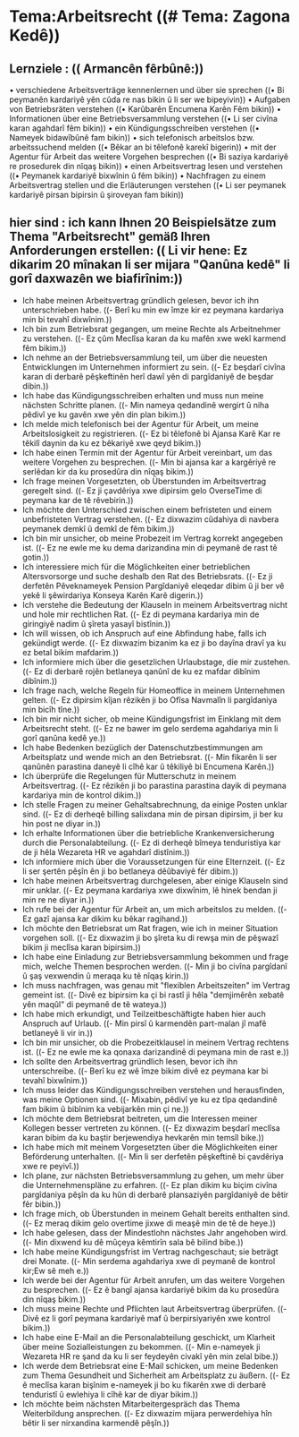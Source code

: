 # Tema:Arbeitsrecht ((# Tema: Zagona Kedê))
## Lernziele : (( Armancên fêrbûnê:))
• verschiedene Arbeitsverträge kennenlernen und über sie sprechen ((• Bi peymanên kardariyê yên cûda re nas bikin û li ser we bipeyivin))
• Aufgaben von Betriebsräten verstehen ((• Karûbarên Encumena Karên Fêm bikin))
• Informationen über eine Betriebsversammlung verstehen ((• Li ser civîna karan agahdarî fêm bikin))
• ein Kündigungsschreiben verstehen ((• Nameyek bidawîbûnê fam bikin))
• sich telefonisch arbeitslos bzw. arbeitssuchend melden ((• Bêkar an bi têlefonê karekî bigerin))
• mit der Agentur für Arbeit das weitere Vorgehen besprechen ((• Bi saziya kardariyê re prosedurek din nîqaş bikin))
• einen Arbeitsvertrag lesen und verstehen ((• Peymanek kardariyê bixwînin û fêm bikin))
• Nachfragen zu einem Arbeitsvertrag stellen und die Erläuterungen verstehen ((• Li ser peymanek kardariyê pirsan bipirsin û şiroveyan fam bikin))
## hier sind : ich kann Ihnen 20 Beispielsätze zum Thema "Arbeitsrecht" gemäß Ihren Anforderungen erstellen: (( Li vir hene: Ez dikarim 20 mînakan li ser mijara "Qanûna kedê" li gorî daxwazên we biafirînim:))
- Ich habe meinen Arbeitsvertrag gründlich gelesen, bevor ich ihn unterschrieben habe. ((- Berî ku min ew îmze kir ez peymana kardariya min bi tevahî dixwînim.))
- Ich bin zum Betriebsrat gegangen, um meine Rechte als Arbeitnehmer zu verstehen. ((- Ez çûm Meclîsa karan da ku mafên xwe wekî karmend fêm bikim.))
- Ich nehme an der Betriebsversammlung teil, um über die neuesten Entwicklungen im Unternehmen informiert zu sein. ((- Ez beşdarî civîna karan di derbarê pêşkeftinên herî dawî yên di pargîdaniyê de beşdar dibin.))
- Ich habe das Kündigungsschreiben erhalten und muss nun meine nächsten Schritte planen. ((- Min nameya qedandinê wergirt û niha pêdivî ye ku gavên xwe yên din plan bikim.))
- Ich melde mich telefonisch bei der Agentur für Arbeit, um meine Arbeitslosigkeit zu registrieren. ((- Ez bi têlefonê bi Ajansa Karê Kar re têkilî daynin da ku ez bêkariyê xwe qeyd bikim.))
- Ich habe einen Termin mit der Agentur für Arbeit vereinbart, um das weitere Vorgehen zu besprechen. ((- Min bi ajansa kar a kargêriyê re serlêdan kir da ku prosedûra din nîqaş bikim.))
- Ich frage meinen Vorgesetzten, ob Überstunden im Arbeitsvertrag geregelt sind. ((- Ez ji çavdêriya xwe dipirsim gelo OverseTime di peymana kar de tê rêvebirin.))
- Ich möchte den Unterschied zwischen einem befristeten und einem unbefristeten Vertrag verstehen. ((- Ez dixwazim cûdahiya di navbera peymanek demkî û demkî de fêm bikim.))
- Ich bin mir unsicher, ob meine Probezeit im Vertrag korrekt angegeben ist. ((- Ez ne ewle me ku dema darizandina min di peymanê de rast tê gotin.))
- Ich interessiere mich für die Möglichkeiten einer betrieblichen Altersvorsorge und suche deshalb den Rat des Betriebsrats. ((- Ez ji derfetên Pêveknameyek Pension Pargîdaniyê eleqedar dibim û ji ber vê yekê li şêwirdariya Konseya Karên Karê digerin.))
- Ich verstehe die Bedeutung der Klauseln in meinem Arbeitsvertrag nicht und hole mir rechtlichen Rat. ((- Ez di peymana kardariya min de giringiyê nadim û şîreta yasayî bistînin.))
- Ich will wissen, ob ich Anspruch auf eine Abfindung habe, falls ich gekündigt werde. ((- Ez dixwazim bizanim ka ez ji bo dayîna dravî ya ku ez betal bikim mafdarim.))
- Ich informiere mich über die gesetzlichen Urlaubstage, die mir zustehen. ((- Ez di derbarê rojên betlaneya qanûnî de ku ez mafdar dibînim dibînim.))
- Ich frage nach, welche Regeln für Homeoffice in meinem Unternehmen gelten. ((- Ez dipirsim kîjan rêzikên ji bo Ofîsa Navmalîn li pargîdaniya min bicîh tîne.))
- Ich bin mir nicht sicher, ob meine Kündigungsfrist im Einklang mit dem Arbeitsrecht steht. ((- Ez ne bawer im gelo serdema agahdariya min li gorî qanûna kedê ye.))
- Ich habe Bedenken bezüglich der Datenschutzbestimmungen am Arbeitsplatz und wende mich an den Betriebsrat. ((- Min fikarên li ser qanûnên parastina daneyê li cîhê kar û têkiliyê bi Encumena Karên.))
- Ich überprüfe die Regelungen für Mutterschutz in meinem Arbeitsvertrag. ((- Ez rêzikên ji bo parastina parastina dayik di peymana kardariya min de kontrol dikim.))
- Ich stelle Fragen zu meiner Gehaltsabrechnung, da einige Posten unklar sind. ((- Ez di derheqê billing salixdana min de pirsan dipirsim, ji ber ku hin post ne diyar in.))
- Ich erhalte Informationen über die betriebliche Krankenversicherung durch die Personalabteilung. ((- Ez di derheqê bîmeya tenduristiya kar de ji hêla Wezareta HR ve agahdarî distînim.))
- Ich informiere mich über die Voraussetzungen für eine Elternzeit. ((- Ez li ser şertên pêşîn ên ji bo betlaneya dêûbaviyê fêr dibim.))
- Ich habe meinen Arbeitsvertrag durchgelesen, aber einige Klauseln sind mir unklar. ((- Ez peymana kardariya xwe dixwînim, lê hinek bendan ji min re ne diyar in.))
- Ich rufe bei der Agentur für Arbeit an, um mich arbeitslos zu melden. ((- Ez gazî ajansa kar dikim ku bêkar ragihand.))
- Ich möchte den Betriebsrat um Rat fragen, wie ich in meiner Situation vorgehen soll. ((- Ez dixwazim ji bo şîreta ku di rewşa min de pêşwazî bikim ji meclîsa karan bipirsim.))
- Ich habe eine Einladung zur Betriebsversammlung bekommen und frage mich, welche Themen besprochen werden. ((- Min ji bo civîna pargîdanî û şaş vexwendin û meraqa ku tê nîqaş kirin.))
- Ich muss nachfragen, was genau mit "flexiblen Arbeitszeiten" im Vertrag gemeint ist. ((- Divê ez bipirsim ka çi bi rastî ji hêla "demjimêrên xebatê yên maqûl" di peymanê de tê wateya.))
- Ich habe mich erkundigt, und Teilzeitbeschäftigte haben hier auch Anspruch auf Urlaub. ((- Min pirsî û karmendên part-malan jî mafê betlaneyê li vir in.))
- Ich bin mir unsicher, ob die Probezeitklausel in meinem Vertrag rechtens ist. ((- Ez ne ewle me ka qonaxa darizandinê di peymana min de rast e.))
- Ich sollte den Arbeitsvertrag gründlich lesen, bevor ich ihn unterschreibe. ((- Berî ku ez wê îmze bikim divê ez peymana kar bi tevahî bixwînim.))
- Ich muss leider das Kündigungsschreiben verstehen und herausfinden, was meine Optionen sind. ((- Mixabin, pêdivî ye ku ez tîpa qedandinê fam bikim û bibînim ka vebijarkên min çi ne.))
- Ich möchte dem Betriebsrat beitreten, um die Interessen meiner Kollegen besser vertreten zu können. ((- Ez dixwazim beşdarî meclîsa karan bibim da ku baştir berjewendiya hevkarên min temsîl bike.))
- Ich habe mich mit meinem Vorgesetzten über die Möglichkeiten einer Beförderung unterhalten. ((- Min li ser derfetên pêşkeftinê bi çavdêriya xwe re peyivî.))
- Ich plane, zur nächsten Betriebsversammlung zu gehen, um mehr über die Unternehmenspläne zu erfahren. ((- Ez plan dikim ku biçim civîna pargîdaniya pêşîn da ku hûn di derbarê plansaziyên pargîdaniyê de bêtir fêr bibin.))
- Ich frage mich, ob Überstunden in meinem Gehalt bereits enthalten sind. ((- Ez meraq dikim gelo overtime jixwe di meaşê min de tê de heye.))
- Ich habe gelesen, dass der Mindestlohn nächstes Jahr angehoben wird. ((- Min dixwend ku dê mûçeya kêmtirîn sala bê bilind bibe.))
- Ich habe meine Kündigungsfrist im Vertrag nachgeschaut; sie beträgt drei Monate. ((- Min serdema agahdariya xwe di peymanê de kontrol kir;Ew sê meh e.))
- Ich werde bei der Agentur für Arbeit anrufen, um das weitere Vorgehen zu besprechen. ((- Ez ê bangî ajansa kardariyê bikim da ku prosedûra din nîqaş bikim.))
- Ich muss meine Rechte und Pflichten laut Arbeitsvertrag überprüfen. ((- Divê ez li gorî peymana kardariyê maf û berpirsiyariyên xwe kontrol bikim.))
- Ich habe eine E-Mail an die Personalabteilung geschickt, um Klarheit über meine Sozialleistungen zu bekommen. ((- Min e-nameyek ji Wezareta HR re şand da ku li ser feydeyên civakî yên min zelal bibe.))
- Ich werde dem Betriebsrat eine E-Mail schicken, um meine Bedenken zum Thema Gesundheit und Sicherheit am Arbeitsplatz zu äußern. ((- Ez ê meclîsa karan bişînim e-nameyek ji bo ku fikarên xwe di derbarê tenduristî û ewlehiya li cîhê kar de diyar bikim.))
- Ich möchte beim nächsten Mitarbeitergespräch das Thema Weiterbildung ansprechen. ((- Ez dixwazim mijara perwerdehiya hîn bêtir li ser nirxandina karmendê pêşîn.))
